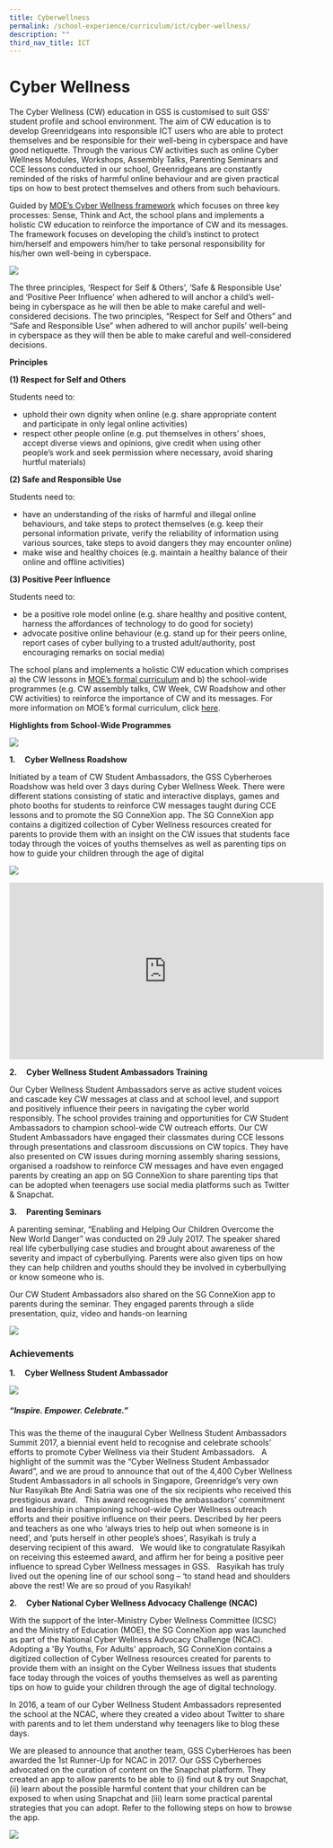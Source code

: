 ```yaml
---
title: Cyberwellness
permalink: /school-experience/curriculum/ict/cyber-wellness/
description: ""
third_nav_title: ICT
---
```

# **Cyber Wellness**

The Cyber Wellness (CW) education in GSS is customised to suit GSS’ student profile and school environment. The aim of CW education is to develop Greenridgeans into responsible ICT users who are able to protect themselves and be responsible for their well-being in cyberspace and have good netiquette. Through the various CW activities such as online Cyber Wellness Modules, Workshops, Assembly Talks, Parenting Seminars and CCE lessons conducted in our school, Greenridgeans are constantly reminded of the risks of harmful online behaviour and are given practical tips on how to best protect themselves and others from such behaviours.

Guided by [MOE’s Cyber Wellness framework](https://www.moe.gov.sg/education/programmes/social-and-emotional-learning/cyber-wellness) which focuses on three key processes: Sense, Think and Act, the school plans and implements a holistic CW education to reinforce the importance of CW and its messages. The framework focuses on developing the child’s instinct to protect him/herself and empowers him/her to take personal responsibility for his/her own well-being in cyberspace.

![](/images/cyberwellness01.jpg)

The three principles, ‘Respect for Self & Others’, ‘Safe & Responsible Use’ and ‘Positive Peer Influence’ when adhered to will anchor a child’s well-being in cyberspace as he will then be able to make careful and well-considered decisions. The two principles, “Respect for Self and Others” and “Safe and Responsible Use” when adhered to will anchor pupils’ well-being in cyberspace as they will then be able to make careful and well-considered decisions.

**Principles**

**(1) Respect for Self and Others**

Students need to:

*   uphold their own dignity when online (e.g. share appropriate content and participate in only legal online activities)
*   respect other people online (e.g. put themselves in others’ shoes, accept diverse views and opinions, give credit when using other people’s work and seek permission where necessary, avoid sharing hurtful materials)


**(2) Safe and Responsible Use**

Students need to:

*   have an understanding of the risks of harmful and illegal online behaviours, and take steps to protect themselves (e.g. keep their personal information private, verify the reliability of information using various sources, take steps to avoid dangers they may encounter online)
*   make wise and healthy choices (e.g. maintain a healthy balance of their online and offline activities)


**(3) Positive Peer Influence**

Students need to:

*   be a positive role model online (e.g. share healthy and positive content, harness the affordances of technology to do good for society)
*   advocate positive online behaviour (e.g. stand up for their peers online, report cases of cyber bullying to a trusted adult/authority, post encouraging remarks on social media)


The school plans and implements a holistic CW education which comprises a) the CW lessons in [MOE’s formal curriculum](https://ictconnection.moe.edu.sg/cyber-wellness/cyber-wellness-101) and b) the school-wide programmes (e.g. CW assembly talks, CW Week, CW Roadshow and other CW activities) to reinforce the importance of CW and its messages. For more information on MOE’s formal curriculum, click [here](https://ictconnection.moe.edu.sg/cyber-wellness/cyber-wellness-101).

**Highlights from School-Wide Programmes**

![](/images/cyberwellness02.jpg)

**1.     Cyber Wellness Roadshow**

Initiated by a team of CW Student Ambassadors, the GSS Cyberheroes Roadshow was held over 3 days during Cyber Wellness Week. There were different stations consisting of static and interactive displays, games and photo booths for students to reinforce CW messages taught during CCE lessons and to promote the SG ConneXion app. The SG ConneXion app contains a digitized collection of Cyber Wellness resources created for parents to provide them with an insight on the CW issues that students face today through the voices of youths themselves as well as parenting tips on how to guide your children through the age of digital

![](/images/cyberwellness03.jpg)



<iframe width="560" height="315" src="https://www.youtube.com/embed/NyeDs4KsZD0" title="YouTube video player" frameborder="0" allow="accelerometer; autoplay; clipboard-write; encrypted-media; gyroscope; picture-in-picture" allowfullscreen></iframe>





**2.     Cyber Wellness Student Ambassadors Training**

Our Cyber Wellness Student Ambassadors serve as active student voices and cascade key CW messages at class and at school level, and support and positively influence their peers in navigating the cyber world responsibly. The school provides training and opportunities for CW Student Ambassadors to champion school-wide CW outreach efforts. Our CW Student Ambassadors have engaged their classmates during CCE lessons through presentations and classroom discussions on CW topics. They have also presented on CW issues during morning assembly sharing sessions, organised a roadshow to reinforce CW messages and have even engaged parents by creating an app on SG ConneXion to share parenting tips that can be adopted when teenagers use social media platforms such as Twitter & Snapchat.

**3.     Parenting Seminars**

A parenting seminar, “Enabling and Helping Our Children Overcome the New World Danger” was conducted on 29 July 2017. The speaker shared real life cyberbullying case studies and brought about awareness of the severity and impact of cyberbullying. Parents were also given tips on how they can help children and youths should they be involved in cyberbullying or know someone who is.

Our CW Student Ambassadors also shared on the SG ConneXion app to parents during the seminar. They engaged parents through a slide presentation, quiz, video and hands-on learning

![](/images/cyberwellness04.jpg)


### Achievements

**1.     Cyber Wellness Student Ambassador**

![](/images/cyberwellness05.jpg)

##### “Inspire. Empower. Celebrate.”

This was the theme of the inaugural Cyber Wellness Student Ambassadors Summit 2017, a biennial event held to recognise and celebrate schools’ efforts to promote Cyber Wellness via their Student Ambassadors.   A highlight of the summit was the “Cyber Wellness Student Ambassador Award”, and we are proud to announce that out of the 4,400 Cyber Wellness Student Ambassadors in all schools in Singapore, Greenridge’s very own Nur Rasyikah Bte Andi Satria was one of the six recipients who received this prestigious award.   This award recognises the ambassadors’ commitment and leadership in championing school-wide Cyber Wellness outreach efforts and their positive influence on their peers. Described by her peers and teachers as one who ‘always tries to help out when someone is in need’, and ‘puts herself in other people’s shoes’, Rasyikah is truly a deserving recipient of this award.   We would like to congratulate Rasyikah on receiving this esteemed award, and affirm her for being a positive peer influence to spread Cyber Wellness messages in GSS.   Rasyikah has truly lived out the opening line of our school song – ‘to stand head and shoulders above the rest! We are so proud of you Rasyikah!


**2.     Cyber National Cyber Wellness Advocacy Challenge (NCAC)**

With the support of the Inter-Ministry Cyber Wellness Committee (ICSC) and the Ministry of Education (MOE), the SG ConneXion app was launched as part of the National Cyber Wellness Advocacy Challenge (NCAC). Adopting a 'By Youths, For Adults' approach, SG ConneXion contains a digitized collection of Cyber Wellness resources created for parents to provide them with an insight on the Cyber Wellness issues that students face today through the voices of youths themselves as well as parenting tips on how to guide your children through the age of digital technology.

In 2016, a team of our Cyber Wellness Student Ambassadors represented the school at the NCAC, where they created a video about Twitter to share with parents and to let them understand why teenagers like to blog these days.

We are pleased to announce that another team, GSS CyberHeroes has been awarded the 1st Runner-Up for NCAC in 2017. Our GSS Cyberheroes advocated on the curation of content on the Snapchat platform. They created an app to allow parents to be able to (i) find out & try out Snapchat, (ii) learn about the possible harmful content that your children can be exposed to when using Snapchat and (iii) learn some practical parental strategies that you can adopt. Refer to the following steps on how to browse the app.

![](/images/cyberwellness07-1.jpg)
